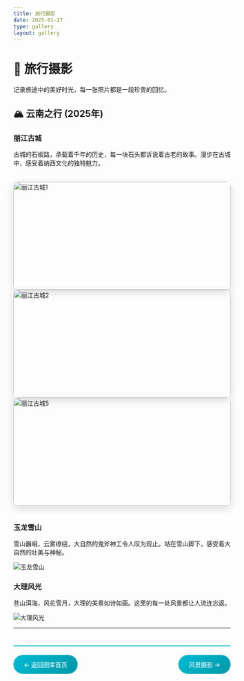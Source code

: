 ```yaml
---
title: 旅行摄影
date: 2025-01-27
type: gallery
layout: gallery
---
```


# 📸 旅行摄影

记录旅途中的美好时光，每一张照片都是一段珍贵的回忆。

## 🏔️ 云南之行 (2025年)

### 丽江古城
古城的石板路，承载着千年的历史，每一块石头都诉说着古老的故事。漫步在古城中，感受着纳西文化的独特魅力。

<div class="photo-grid">

![丽江古城1](/images/QSL_image/丽江古城S1.png)
![丽江古城2](/images/QSL_image/丽江古城S2.png)
![丽江古城5](/images/QSL_image/丽江古城S5.png)

</div>

### 玉龙雪山
雪山巍峨，云雾缭绕，大自然的鬼斧神工令人叹为观止。站在雪山脚下，感受着大自然的壮美与神秘。

![玉龙雪山](/images/QSL_image/玉龙雪山S3.png)

### 大理风光
苍山洱海，风花雪月，大理的美景如诗如画。这里的每一处风景都让人流连忘返。

![大理风光](/images/QSL_image/大理S4.png)

---

<div class="gallery-nav">
<a href="/gallery/" class="nav-btn">← 返回图库首页</a>
<a href="/gallery/landscape/" class="nav-btn">风景摄影 →</a>
</div>

<style>
.photo-grid {
    display: grid;
    grid-template-columns: repeat(auto-fit, minmax(300px, 1fr));
    gap: 20px;
    margin: 20px 0;
}

.photo-grid img {
    width: 100%;
    height: 250px;
    object-fit: cover;
    border-radius: 12px;
    box-shadow: 0 6px 20px rgba(0,0,0,0.15);
    transition: all 0.3s ease;
    cursor: pointer;
}

.photo-grid img:hover {
    transform: scale(1.03) translateY(-5px);
    box-shadow: 0 12px 30px rgba(0,0,0,0.25);
}

.gallery-nav {
    display: flex;
    justify-content: space-between;
    margin-top: 40px;
    padding: 20px 0;
    border-top: 2px solid #00bcd4;
}

.nav-btn {
    background: linear-gradient(135deg, #00bcd4, #0097a7);
    color: white;
    padding: 12px 24px;
    border-radius: 25px;
    text-decoration: none;
    transition: all 0.3s ease;
    font-weight: 500;
}

.nav-btn:hover {
    background: linear-gradient(135deg, #0097a7, #00838f);
    transform: translateY(-2px);
    box-shadow: 0 8px 25px rgba(0, 188, 212, 0.3);
}

@media (max-width: 768px) {
    .gallery-nav {
        flex-direction: column;
        gap: 10px;
    }
    
    .nav-btn {
        text-align: center;
    }
}
</style>